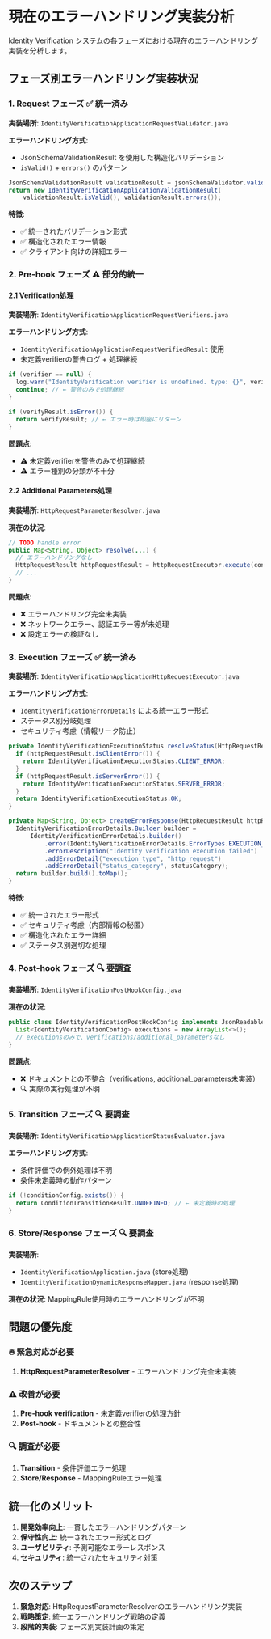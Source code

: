 # 現在のエラーハンドリング実装分析

Identity Verification システムの各フェーズにおける現在のエラーハンドリング実装を分析します。

## フェーズ別エラーハンドリング実装状況

### 1. Request フェーズ ✅ **統一済み**

**実装場所**: `IdentityVerificationApplicationRequestValidator.java`

**エラーハンドリング方式**:
- JsonSchemaValidationResult を使用した構造化バリデーション
- `isValid()` + `errors()` のパターン

```java
JsonSchemaValidationResult validationResult = jsonSchemaValidator.validate(requestJson);
return new IdentityVerificationApplicationValidationResult(
    validationResult.isValid(), validationResult.errors());
```

**特徴**:
- ✅ 統一されたバリデーション形式
- ✅ 構造化されたエラー情報
- ✅ クライアント向けの詳細エラー

### 2. Pre-hook フェーズ ⚠️ **部分的統一**

#### 2.1 Verification処理

**実装場所**: `IdentityVerificationApplicationRequestVerifiers.java`

**エラーハンドリング方式**:
- `IdentityVerificationApplicationRequestVerifiedResult` 使用
- 未定義verifierの警告ログ + 処理継続

```java
if (verifier == null) {
  log.warn("IdentityVerification verifier is undefined. type: {}", verificationConfig.type());
  continue; // ← 警告のみで処理継続
}

if (verifyResult.isError()) {
  return verifyResult; // ← エラー時は即座にリターン
}
```

**問題点**:
- ⚠️ 未定義verifierを警告のみで処理継続
- ⚠️ エラー種別の分類が不十分

#### 2.2 Additional Parameters処理

**実装場所**: `HttpRequestParameterResolver.java`

**現在の状況**:
```java
// TODO handle error
public Map<String, Object> resolve(...) {
  // エラーハンドリングなし
  HttpRequestResult httpRequestResult = httpRequestExecutor.execute(configuration, baseParams);
  // ...
}
```

**問題点**:
- ❌ エラーハンドリング完全未実装
- ❌ ネットワークエラー、認証エラー等が未処理
- ❌ 設定エラーの検証なし

### 3. Execution フェーズ ✅ **統一済み**

**実装場所**: `IdentityVerificationApplicationHttpRequestExecutor.java`

**エラーハンドリング方式**:
- `IdentityVerificationErrorDetails` による統一エラー形式
- ステータス別分岐処理
- セキュリティ考慮（情報リーク防止）

```java
private IdentityVerificationExecutionStatus resolveStatus(HttpRequestResult httpRequestResult) {
  if (httpRequestResult.isClientError()) {
    return IdentityVerificationExecutionStatus.CLIENT_ERROR;
  }
  if (httpRequestResult.isServerError()) {
    return IdentityVerificationExecutionStatus.SERVER_ERROR;
  }
  return IdentityVerificationExecutionStatus.OK;
}

private Map<String, Object> createErrorResponse(HttpRequestResult httpRequestResult) {
  IdentityVerificationErrorDetails.Builder builder =
      IdentityVerificationErrorDetails.builder()
          .error(IdentityVerificationErrorDetails.ErrorTypes.EXECUTION_FAILED)
          .errorDescription("Identity verification execution failed")
          .addErrorDetail("execution_type", "http_request")
          .addErrorDetail("status_category", statusCategory);
  return builder.build().toMap();
}
```

**特徴**:
- ✅ 統一されたエラー形式
- ✅ セキュリティ考慮（内部情報の秘匿）
- ✅ 構造化されたエラー詳細
- ✅ ステータス別適切な処理

### 4. Post-hook フェーズ 🔍 **要調査**

**実装場所**: `IdentityVerificationPostHookConfig.java`

**現在の状況**:
```java
public class IdentityVerificationPostHookConfig implements JsonReadable {
  List<IdentityVerificationConfig> executions = new ArrayList<>();
  // executionsのみで、verifications/additional_parametersなし
}
```

**問題点**:
- ❌ ドキュメントとの不整合（verifications, additional_parameters未実装）
- 🔍 実際の実行処理が不明

### 5. Transition フェーズ 🔍 **要調査**

**実装場所**: `IdentityVerificationApplicationStatusEvaluator.java`

**エラーハンドリング方式**:
- 条件評価での例外処理は不明
- 条件未定義時の動作パターン

```java
if (!conditionConfig.exists()) {
  return ConditionTransitionResult.UNDEFINED; // ← 未定義時の処理
}
```

### 6. Store/Response フェーズ 🔍 **要調査**

**実装場所**:
- `IdentityVerificationApplication.java` (store処理)
- `IdentityVerificationDynamicResponseMapper.java` (response処理)

**現在の状況**: MappingRule使用時のエラーハンドリングが不明

## 問題の優先度

### 🔥 緊急対応が必要
1. **HttpRequestParameterResolver** - エラーハンドリング完全未実装

### ⚠️ 改善が必要
1. **Pre-hook verification** - 未定義verifierの処理方針
2. **Post-hook** - ドキュメントとの整合性

### 🔍 調査が必要
1. **Transition** - 条件評価エラー処理
2. **Store/Response** - MappingRuleエラー処理

## 統一化のメリット

1. **開発効率向上**: 一貫したエラーハンドリングパターン
2. **保守性向上**: 統一されたエラー形式とログ
3. **ユーザビリティ**: 予測可能なエラーレスポンス
4. **セキュリティ**: 統一されたセキュリティ対策

## 次のステップ

1. **緊急対応**: HttpRequestParameterResolverのエラーハンドリング実装
2. **戦略策定**: 統一エラーハンドリング戦略の定義
3. **段階的実装**: フェーズ別実装計画の策定